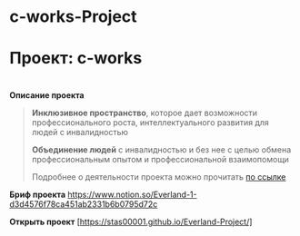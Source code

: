 # c-works-Project
# Проект: c-works
#

**Описание проекта**

> **Инклюзивное пространство**, которое дает возможности профессионального роста, интеллектуального развития для людей с инвалидностью
> 
> 
> **Объединение людей** с инвалидностью и без нее с целью обмена профессиональным опытом и профессиональной взаимопомощи
> 
> Подробнее о деятельности проекта можно прочитать [по ссылке](https://evland.ru/about-project/)
>
**Бриф проекта**
https://www.notion.so/Everland-1-d3d4576f78ca451ab2331b6b0795d72c

**Открыть проект**
[https://stas00001.github.io/Everland-Project/]
